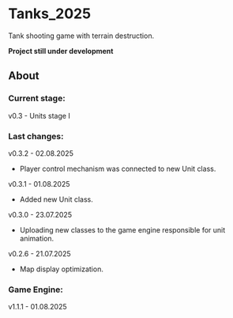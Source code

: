 # Tanks_2025
Tank shooting game with terrain destruction.


**Project still under development**


## About

### Current stage:
v0.3 - Units stage I

### Last changes:
v0.3.2 - 02.08.2025

* Player control mechanism was connected to new Unit class.

v0.3.1 - 01.08.2025

* Added new Unit class.

v0.3.0 - 23.07.2025

* Uploading new classes to the game engine responsible for unit animation.

v0.2.6 - 21.07.2025

* Map display optimization.


### Game Engine:
v1.1.1 - 01.08.2025

